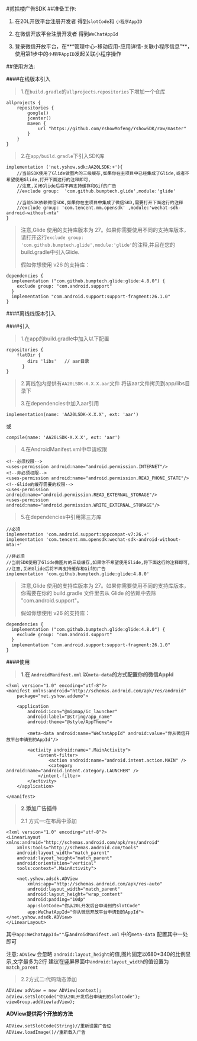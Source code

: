 #贰拾楼广告SDK
##准备工作:


1. 在20L开放平台注册开发者  得到`slotCode`和 `小程序AppID`

2. 在微信开放平台注册开发者  得到`WeChatAppId`

3. 登录微信开放平台，在**“管理中心-移动应用-应用详情-关联小程序信息”**，使用第1步中的`小程序AppID`发起关联小程序操作

##使用方法:



####在线版本引入

> 1.在`build.gradle`的`allprojects`.`repositories`下增加一个仓库

	allprojects {
	    repositories {
	        google()
	        jcenter()
	        maven {
	            url "https://github.com/YshowMofeng/YshowSDK/raw/master"
	        }
	    }
	}

> 2.在`app/build.gradle`下引入SDK库

    implementation ('net.yshow.sdk:AA20LSDK:+'){
        //当前SDK使用了Glide做图片的三级缓存,如果你在主项目中已经集成了Glide,或者不希望使用Glide,打开下面这行的注释即可,
        //注意,关闭Glide后将不再支持缓存和Gif的广告
        //exclude group:  'com.github.bumptech.glide',module:'glide'

        //当前SDK依赖微信SDK,如果你在主项目中集成了微信SKD,需要打开下面这行的注释
        //exclude group: 'com.tencent.mm.opensdk' ,module:'wechat-sdk-android-without-mta'
    }

> 注意,Glide 使用的支持库版本为 27。如果你需要使用不同的支持库版本，请打开这行`exclude group:  'com.github.bumptech.glide',module:'glide'`的注释,并且在您的build.gradle中引入Glide.
> 
> 假如你想使用 v26 的支持库：
	
	dependencies {
	  implementation ("com.github.bumptech.glide:glide:4.8.0") {
	    exclude group: "com.android.support"
	  }
	  implementation "com.android.support:support-fragment:26.1.0"
	}

####离线线版本引入


####引入

> 1.在app的build.gradle中加入以下配置

	repositories {    
	    flatDir {        
	        dirs 'libs'   // aar目录
	      }
	}

> 2.离线包内提供有`AA20LSDK-X.X.X.aar`文件   将该aar文件拷贝到app/libs目录下
> 
> 3.在dependencies中加入aar引用

	implementation(name: 'AA20LSDK-X.X.X', ext: 'aar')
或

	compile(name: 'AA20LSDK-X.X.X', ext: 'aar')

> 4.在AndroidManifest.xml中申请权限

	<!--必须权限-->
    <uses-permission android:name="android.permission.INTERNET"/>
	<!--非必须权限-->
    <uses-permission android:name="android.permission.READ_PHONE_STATE"/>
	<!--Glide的缓存需要的权限-->
    <uses-permission android:name="android.permission.READ_EXTERNAL_STORAGE"/>
    <uses-permission android:name="android.permission.WRITE_EXTERNAL_STORAGE"/>

> 5.在dependencies中引用第三方库

	//必须
    implementation 'com.android.support:appcompat-v7:26.+'
    implementation 'com.tencent.mm.opensdk:wechat-sdk-android-without-mta:+'

	//非必须
	//当前SDK使用了Glide做图片的三级缓存,如果你不希望使用Glide,将下面这行的注释即可,
    //注意,关闭Glide后将不再支持缓存和Gif的广告
    implementation 'com.github.bumptech.glide:glide:4.8.0'
> 注意,Glide 使用的支持库版本为 27。如果你需要使用不同的支持库版本，你需要在你的 build.gradle 文件里去从 Glide 的依赖中去除 "com.android.support"。
> 
> 假如你想使用 v26 的支持库：
	
	dependencies {
	  implementation ("com.github.bumptech.glide:glide:4.8.0") {
	    exclude group: "com.android.support"
	  }
	  implementation "com.android.support:support-fragment:26.1.0"
	}

####使用

> **1.在 `AndroidManifest.xml` 以`meta-data`的方式配置你的微信AppId**
	
	<?xml version="1.0" encoding="utf-8"?>
	<manifest xmlns:android="http://schemas.android.com/apk/res/android"
	    package="net.yshow.addemo">
	
	    <application
	        android:icon="@mipmap/ic_launcher"
	        android:label="@string/app_name"
	        android:theme="@style/AppTheme">
	
	        <meta-data android:name="WeChatAppId" android:value="你从微信开放平台申请到的AppId"/>
	
	        <activity android:name=".MainActivity">
	            <intent-filter>
	                <action android:name="android.intent.action.MAIN" />
	                <category android:name="android.intent.category.LAUNCHER" />
	            </intent-filter>
	        </activity>
	    </application>
	
	</manifest>



> **2.添加广告插件**
> 
> 2.1 方式一:在布局中添加

	<?xml version="1.0" encoding="utf-8"?>
	<LinearLayout xmlns:android="http://schemas.android.com/apk/res/android"
	    xmlns:tools="http://schemas.android.com/tools"
	    android:layout_width="match_parent"
	    android:layout_height="match_parent"
	    android:orientation="vertical"
	    tools:context=".MainActivity">
	
	    <net.yshow.adsdk.ADView
	        xmlns:app="http://schemas.android.com/apk/res-auto"
	        android:layout_width="match_parent"
	        android:layout_height="wrap_content"
            android:padding="10dp"
	        app:slotCode="你从20L开发后台申请到的slotCode"
	        app:WeChatAppId="你从微信开放平台申请到的AppId"></net.yshow.adsdk.ADView>
	</LinearLayout>

其中`app:WeChatAppId=""`与`AndroidManifest.xml` 中的`meta-data` 配置其中一处即可

注意: `ADView` 会忽略 `android:layout_height`的值,图片固定以680*340的比例显示,文字最多为2行 建议在竖屏界面中`android:layout_width`的值设置为`match_parent`

> 2.2方式二:代码动态添加

	ADView adView = new ADView(context);
	adView.setSlotCode("你从20L开发后台申请到的slotCode");
	viewGroup.addView(adView);

**ADView提供两个开放的方法**
	
	ADView.setSlotCode(String)//重新设置广告位
	ADView.loadImage()//重新载入广告


